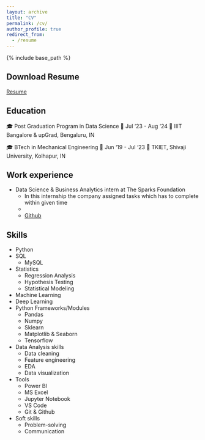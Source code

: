 ```yaml
---
layout: archive
title: "CV"
permalink: /cv/
author_profile: true
redirect_from:
  - /resume
---
```


{% include base_path %}

Download Resume
------
[Resume](\files\DS_Nagraj_desai_resume.pdf)

Education
------
🎓 Post Graduation Program in Data Science
📅 Jul ‘23 - Aug ‘24
📍 IIIT Bangalore & upGrad, Bengaluru, IN

🎓 BTech in Mechanical Engineering
📅 Jun ‘19 - Jul ‘23
📍 TKIET, Shivaji University, Kolhapur, IN

Work experience
------
* Data Science & Business Analytics intern at The Sparks Foundation
  * In this internship the company assigned tasks which has to complete within given time
  * 
  * [Github](https://github.com/NagrajADesai/TSF-GRIP-Tasks)


  
Skills
------
* Python
* SQL
  * MySQL
* Statistics
  * Regression Analysis
  * Hypothesis Testing
  * Statistical Modeling
* Machine Learning
* Deep Learning
* Python Frameworks/Modules
  * Pandas
  * Numpy
  * Sklearn
  * Matplotlib & Seaborn
  * Tensorflow
* Data Analysis skills
  * Data cleaning
  * Feature engineering
  * EDA
  * Data visualization
* Tools
  * Power BI
  * MS Excel 
  * Jupyter Notebook
  * VS Code
  * Git & Github
* Soft skills
  * Problem-solving
  * Communication

